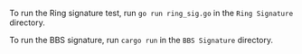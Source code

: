 To run the Ring signature test, run `go run ring_sig.go` in the `Ring Signature` directory.

To run the BBS signature, run `cargo run` in the `BBS Signature` directory.